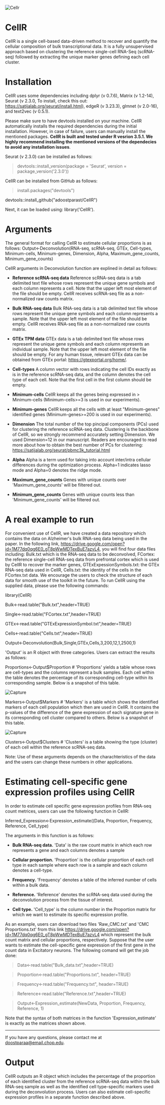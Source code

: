 ![Cellr](https://user-images.githubusercontent.com/24727526/65530825-aaaf0b00-dec6-11e9-9531-ca8a72a9abd4.JPG)

# CellR
CellR is a single cell-based data-driven method to recover and quantify the cellular composition of bulk transcriptional data. It is a fully unsupervised approach based on clustering the reference single-cell RNA-Seq (scRNA-seq) followed by extracting the unique marker genes defining each cell cluster. 


# Installation
CellR uses some dependencies including dplyr (v 0.7.6), Matrix (v 1.2-14), Seurat (v 2.3.0, To install, check this out: https://satijalab.org/seurat/install.html), edgeR (v 3.23.3), glmnet (v 2.0-16), and text2vec (v 0.5.1). 

Please make sure to have devtools installed on your machine. CellR automatically installs the required dependencies during the initial installation. However, in case of failure, users can manually install the mentioned packages. **CellR is built and tested under R vesrion 3.5.1. We highly recommend installing the mentioned versions of the dependecies to avoid any installation issues**.

Seurat (v 2.3.0) can be installed as follows:

> devtools::install_version(package = 'Seurat', version = package_version('2.3.0'))

CellR can be installed from GitHub as follows: 

> install.packages("devtools")

devtools::install_github("adoostparast/CellR")

Next, it can be loaded using: library('CellR').
# Arguments
The general format for calling CellR to estimate cellular proportions is as follows: 
Output<-Deconvolution(RNA-seq, scRNA-seq, GTEx, Cell-types, Minimum-cells, Minimum-genes, Dimension, Alpha, Maximum_gene_counts, Minimum_gene_counts)

CellR arguments in Deconvolution function are explined in detail as follows:
* **Reference scRNA-seq data**
Reference scRNA-seq data is a tab delimited text file whose rows represent the unique gene symbols and each column represents a cell. Note that the upper left most element of the file should be empty.
CellR receives scRNA-seq file as a non-normalized raw counts matrix.

* **Bulk RNA-seq data**
Bulk RNA-seq data is a tab delimited text file whose rows represent the unique gene symbols and each column represents a sample. Note that the upper left most element of the file should be empty.
CellR receives RNA-seq file as a non-normalized raw counts matrix.

* **GTEx TPM data**
GTEx data is a tab delimited text file whose rows represent the unique gene symbols and each column represents an individual sample. Note that the upper left most element of the file should be empty. For any human tissue, relevant GTEx data can be obtained from GTEx portal: https://gtexportal.org/home/.

* **Cell-types**
A column vector with rows indicating the cell IDs exactly as is in the reference scRNA-seq data, and the column denotes the cell type of each cell. Note that the first cell in the first column should be empty.

* **Minimum-cells**
CellR keeps all the genes being expressed in > Minimum-cells (Minimum-cells>=3 is used in our experiments).

* **Minimum-genes**
CellR keeps all the cells with at least "Minimum-genes" identified genes (Minimum-genes>=200 is used in our experiments).

* **Dimension**
The total number of the top pincipal components (PCs) used for clustering the reference scRNA-seq data. Clustering is the backbone of CellR, so we strongly recommend accurately setting Dimension. We used Dimension=12 in our manuscript. Readers are encouraged to read more about how to obtain the best number of PCs for clustering: https://satijalab.org/seurat/pbmc3k_tutorial.html

* **Alpha**
Alpha is a term used for taking into account inter/intra cellular differences during the optimization process. Alpha=1 indicates lasso mode and Alpha=0 denotes the ridge mode.

* **Maximum_gene_counts**
Genes with unique counts over 'Maximum_gene_counts' will be filtered out.

* **Minimum_gene_counts**
Genes with unique counts less than 'Minimum_gene_counts' will be filtered out.

# A real example to run
For convenient use of CellR, we have created a data repository which contains the data on Alzheimer's bulk RNA-seq data being used in the paper. In the following link, https://drive.google.com/open?id=1M77dq0qg6E0_gT8pWwMDTexBuE7azvL4, you will find four data files including: Bulk.txt which is the RNA-seq data to be deconvolved, FCortex: the reference single-cell RNA-seq data from prefrontal cortex which is used by CellR to recover the marker genes, GTExExpessionSymbols.txt: the GTEx RNA-seq data used in CellR, Cells.txt: the identity of the cells in the FCortex.txt data. We encourage the users to check the structure of each data for smooth use of the toolkit in the future.
To run CellR using the supplied data, please use the following commands:

library(CellR)

Bulk<-read.table("Bulk.txt",header=TRUE)

Single<-read.table("FCortex.txt",header=TRUE)

GTEx<-read.table("GTExExpressionSymbol.txt",header=TRUE)

Cells<-read.table("Cells.txt",header=TRUE)

Output<-Deconvolution(Bulk,Single,GTEx,Cells,3,200,12,1,2500,1)

'Output' is an R object with three categories. Users can extract the results as follows:

Proportions<-Output$Proportion      # 'Proportions' yields a table whose rows are cell-types and the columns represent a bulk samples. Each cell within the table denotes the percentage of its corresponding cell-type within its corresponding sample. Below is a snapshot of this table.

![Capture](https://user-images.githubusercontent.com/24727526/65543165-a1ca3380-dede-11e9-82ab-b3ae398a3e90.JPG)


Markers<-Output$Markers   # 'Markers' is a table which shows the identified markers of each cell population which then are used in CellR. It contains the p-values of the difference of the gene expression of each signature gene in its corresponding cell cluster compared to others. Below is a snapshot of this table.

![Capture](https://user-images.githubusercontent.com/24727526/65543507-464c7580-dedf-11e9-9a42-e34b34910db5.JPG)

Clusters<-Output$Clusters  # 'Clusters' is a table showing the type (cluster) of each cell within the reference scRNA-seq data.




Note: Use of these arguments depends on the charachteristics of the data and the users can change these numbers in other applications.


# Estimating cell-specific gene expression profiles using CellR

In order to estimate cell specific gene expression profiles from RNA-seq count metrices, users can use the following function in CellR: 

Inferred_Expression<-Expression_estimate((Data, Proportion, Frequency, Reference, Cell_type)

The arguments in this function is as follows:

* **Bulk RNA-seq data.**
'Data' is the raw count matrix in which each row represents a gene and each columns denotes a sample

* **Cellular proportion.**
'Proportion' is the cellular proportion of each cell type in each sample where each row is a sample and each column denotes a cell-type.
* **Frequency.**
'Frequency' denotes a table of the inferred number of cells within a bulk data.

* **Reference.**
'Reference' denotes the scRNA-seq data used during the deconvolution process from the tissue of interest.

* **Cell type.**
'Cell_type' is the column number in the Proportion matrix for which we want to estimate its specific expression profile.

As an example, users can download two files 'Raw_CMC.txt' and 'CMC Proportions.txt' from this link https://drive.google.com/open?id=1M77dq0qg6E0_gT8pWwMDTexBuE7azvL4 which represent the bulk count matrix and cellular proportions, respectively. Suppose that the user wants to estimate the cell-specific gene expression of the first gene in the count data in Excitatory neurons. The following comand will get the job done:

> Data<-read.table("Bulk_data.txt",header=TRUE)

> Proportion<-read.table("Proportions.txt", header=TRUE)

>Frequency<-read.table("Frequency.txt", header=TRUE)

>Reference<-read.table("Reference.txt",header=TRUE)

> Output<-Expression_estimate(NewData, Proportion, Frequency, Reference, 1)

Note that the syntax of both matrices in the function 'Expression_estimate' is exactly as the matrices shown above.

------------------------------------------------------------------------------------------------------------------------
If you have any questions, please contact me at doostparaa@email.chop.edu.



# Output
CellR outputs an R object which includes the percentage of the proportion of each identified cluster from the reference scRNA-seq data within the bulk RNA-seq sample as well as the identified cell type-specific markers used during the deconvolution process.
Users can also estimate cell-specific expression profiles in a separate function described above.
